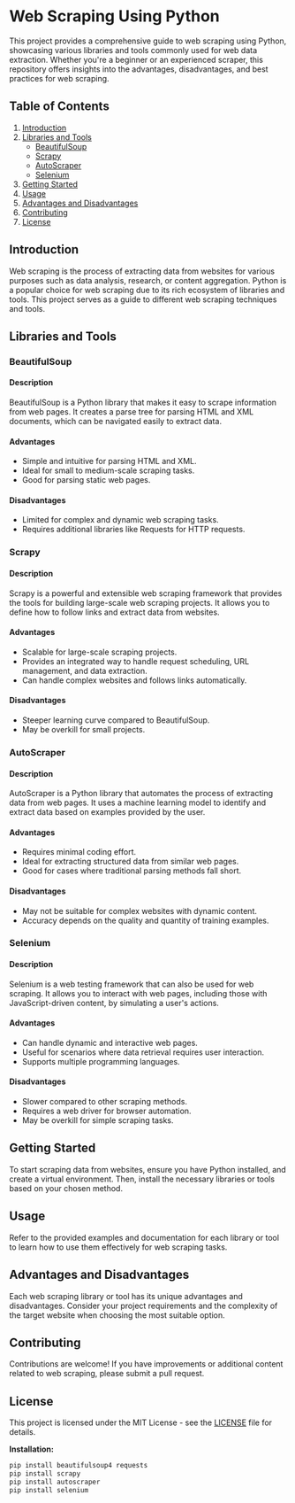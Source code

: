# Web Scraping Using Python

This project provides a comprehensive guide to web scraping using Python, showcasing various libraries and tools commonly used for web data extraction. Whether you're a beginner or an experienced scraper, this repository offers insights into the advantages, disadvantages, and best practices for web scraping.

## Table of Contents

1. [Introduction](#introduction)
2. [Libraries and Tools](#libraries-and-tools)
    - [BeautifulSoup](#beautifulsoup)
    - [Scrapy](#scrapy)
    - [AutoScraper](#autoscraping)
    - [Selenium](#selenium)
3. [Getting Started](#getting-started)
4. [Usage](#usage)
5. [Advantages and Disadvantages](#advantages-and-disadvantages)
6. [Contributing](#contributing)
7. [License](#license)

## Introduction

Web scraping is the process of extracting data from websites for various purposes such as data analysis, research, or content aggregation. Python is a popular choice for web scraping due to its rich ecosystem of libraries and tools. This project serves as a guide to different web scraping techniques and tools.

## Libraries and Tools

### BeautifulSoup

#### Description
BeautifulSoup is a Python library that makes it easy to scrape information from web pages. It creates a parse tree for parsing HTML and XML documents, which can be navigated easily to extract data.

#### Advantages
- Simple and intuitive for parsing HTML and XML.
- Ideal for small to medium-scale scraping tasks.
- Good for parsing static web pages.

#### Disadvantages
- Limited for complex and dynamic web scraping tasks.
- Requires additional libraries like Requests for HTTP requests.

### Scrapy

#### Description
Scrapy is a powerful and extensible web scraping framework that provides the tools for building large-scale web scraping projects. It allows you to define how to follow links and extract data from websites.

#### Advantages
- Scalable for large-scale scraping projects.
- Provides an integrated way to handle request scheduling, URL management, and data extraction.
- Can handle complex websites and follows links automatically.

#### Disadvantages
- Steeper learning curve compared to BeautifulSoup.
- May be overkill for small projects.

### AutoScraper

#### Description
AutoScraper is a Python library that automates the process of extracting data from web pages. It uses a machine learning model to identify and extract data based on examples provided by the user.

#### Advantages
- Requires minimal coding effort.
- Ideal for extracting structured data from similar web pages.
- Good for cases where traditional parsing methods fall short.

#### Disadvantages
- May not be suitable for complex websites with dynamic content.
- Accuracy depends on the quality and quantity of training examples.

### Selenium

#### Description
Selenium is a web testing framework that can also be used for web scraping. It allows you to interact with web pages, including those with JavaScript-driven content, by simulating a user's actions.

#### Advantages
- Can handle dynamic and interactive web pages.
- Useful for scenarios where data retrieval requires user interaction.
- Supports multiple programming languages.

#### Disadvantages
- Slower compared to other scraping methods.
- Requires a web driver for browser automation.
- May be overkill for simple scraping tasks.

## Getting Started

To start scraping data from websites, ensure you have Python installed, and create a virtual environment. Then, install the necessary libraries or tools based on your chosen method.

## Usage

Refer to the provided examples and documentation for each library or tool to learn how to use them effectively for web scraping tasks.

## Advantages and Disadvantages

Each web scraping library or tool has its unique advantages and disadvantages. Consider your project requirements and the complexity of the target website when choosing the most suitable option.

## Contributing

Contributions are welcome! If you have improvements or additional content related to web scraping, please submit a pull request.

## License

This project is licensed under the MIT License - see the [LICENSE](LICENSE) file for details.


**Installation:**
```bash
pip install beautifulsoup4 requests
pip install scrapy
pip install autoscraper
pip install selenium

